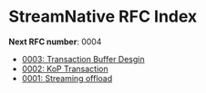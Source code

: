 # StreamNative RFC Index

**Next RFC number**: 0004 

- [0003: Transaction Buffer Desgin](0003-transaction-buffer-design.md)
- [0002: KoP Transaction](0002-kop-transaction.md)
- [0001: Streaming offload](0001-streaming-offload.md)

